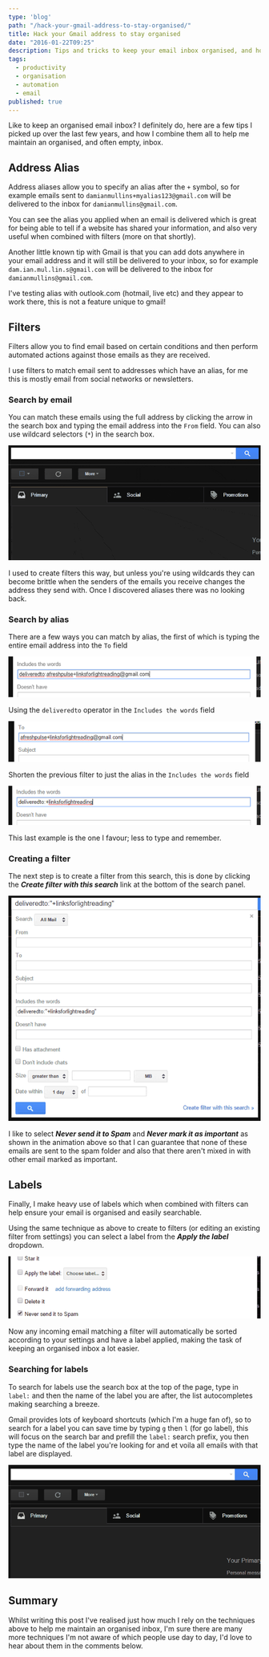 ```yaml
---
type: 'blog'
path: "/hack-your-gmail-address-to-stay-organised/"
title: Hack your Gmail address to stay organised
date: "2016-01-22T09:25"
description: Tips and tricks to keep your email inbox organised, and hopefully empty!
tags:
  - productivity
  - organisation
  - automation
  - email
published: true
---
```


Like to keep an organised email inbox? I definitely do, here are a few tips I picked up over the last few years, and how I combine them all to help me maintain an organised, and often empty, inbox.

## Address Alias

Address aliases allow you to specify an alias after the `+` symbol, so for example emails sent to `damianmullins+myalias123@gmail.com` will be delivered to the inbox for `damianmullins@gmail.com`.

You can see the alias you applied when an email is delivered which is great for being able to tell if a website has shared your information, and also very useful when combined with filters (more on that shortly).

Another little known tip with Gmail is that you can add dots anywhere in your email address and it will still be delivered to your inbox, so for example `dam.ian.mul.lin.s@gmail.com` will be delivered to the inbox for `damianmullins@gmail.com`.

I've testing alias with outlook.com (hotmail, live etc) and they appear to work there, this is not a feature unique to gmail!

## Filters

Filters allow you to find email based on certain conditions and then perform automated actions against those emails as they are received.

I use filters to match email sent to addresses which have an alias, for me this is mostly email from social networks or newsletters.

### Search by email

You can match these emails using the full address by clicking the arrow in the search box and typing the email address into the `From` field. You can also use wildcard selectors (`*`) in the search box.

![Filter email address](filter-email-address.gif)

I used to create filters this way, but unless you're using wildcards they can become brittle when the senders of the emails you receive changes the address they send with. Once I discovered aliases there was no looking back.

### Search by alias

There are a few ways you can match by alias, the first of which is typing the entire email address into the `To` field

![e.g. afreshpulse+linksforlightreading@gmail.com](full-email-includes-words.png)

Using the `deliveredto` operator in the `Includes the words` field

![e.g. deliveredto:afreshpulse+linksforlightreading@gmail.com](to-field-email.png)

Shorten the previous filter to just the alias in the `Includes the words` field

![e.g. deliveredto:+linksforlightreading](alias-includes-words.png)

This last example is the one I favour; less to type and remember.

### Creating a filter

The next step is to create a filter from this search, this is done by clicking the ___Create filter with this search___ link at the bottom of the search panel.

![Creating a filter](create-filter.gif)

I like to select ___Never send it to Spam___ and ___Never mark it as important___ as shown in the animation above so that I can guarantee that none of these emails are sent to the spam folder and also that there aren't mixed in with other email marked as important.

## Labels

Finally, I make heavy use of labels which when combined with filters can help ensure your email is organised and easily searchable.

Using the same technique as above to create to filters (or editing an existing filter from settings) you can select a label from the ___Apply the label___ dropdown.

![Apply label](apply-label.gif)

Now any incoming email matching a filter will automatically be sorted according to your settings and have a label applied, making the task of keeping an organised inbox a lot easier.

### Searching for labels

To search for labels use the search box at the top of the page, type in `label:` and then the name of the label you are after, the list autocompletes making searching a breeze.

Gmail provides lots of keyboard shortcuts (which I'm a huge fan of), so to search for a label you can save time by typing `g` then `l` (for go label), this will focus on the search bar and prefill the `label:` search prefix, you then type the name of the label you're looking for and et voila all emails with that label are displayed.

![Search for label using keyboard shortcuts](search-label-keyboard-shortcuts.gif)

## Summary

Whilst writing this post I've realised just how much I rely on the techniques above to help me maintain an organised inbox, I'm sure there are many more techniques I'm not aware of which people use day to day, I'd love to hear about them in the comments below.
